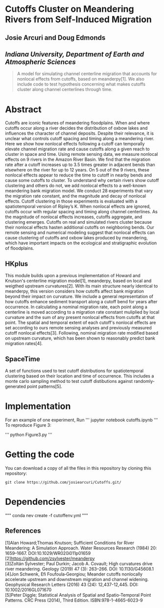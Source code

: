 # Cutoffs Cluster on Meandering Rivers from Self-Induced Migration
## Josie Arcuri and Doug Edmonds
## *Indiana University, Department of Earth and Atmospheric Sciences*
> A model for simulating channel centerline migration that accounts for nonlocal effects from cutoffs, based on meanderpy[1]. We also include code to test hypothesis concerning what makes cutoffs cluster along channel centerlines through time. 

# Abstract
Cutoffs are iconic features of meandering floodplains. When and where cutoffs occur along a river decides the distribution of oxbow lakes and influences the character of channel deposits. Despite their relevance, it is unclear what controls cutoff spacing and timing along a meandering river. Here we show how nonlocal effects following a cutoff can temporally elevate channel migration rate and cause cutoffs along a given reach to cluster in space and time. Using remote sensing data, we measure nonlocal effects on 9 rivers in the Amazon River Basin. We find that the migration rate after a cutoff increases up to 3.5 times greater in adjacent bends than elsewhere on the river for up to 12 years. On 5 out of the 9 rivers, these nonlocal effects appear to reduce the time to cutoff in nearby bends and cause some cutoffs to cluster. To understand why certain rivers show cutoff clustering and others do not, we add nonlocal effects to a well-known meandering bank migration model. We conduct 28 experiments that vary the migration rate constant, and the magnitude and decay of nonlocal effects. Cutoff clustering in those experiments is evaluated with a spatiotemporal version of Ripley’s K.  When nonlocal effects are ignored, cutoffs occur with regular spacing and timing along channel centerlines. As the magnitude of nonlocal effects increases, cutoffs aggregate, and clustering emerges. Cutoffs on real and simulated rivers cluster because their nonlocal effects hasten additional cutoffs on neighboring bends. Our remote sensing and numerical modeling suggest that nonlocal effects can cause clustering of cutoffs and oxbow lakes produced by meandering, which have important impacts on the ecological and stratigraphic evolution of floodplains.

## HKplus
This module builds upon a previous implementation of Howard and Knutson's centerline migration model[1], meanderpy, based on local and weigthed upstream curvatures[2]. With its main structure nearly identical to meanderpy, this version considers how cutoffs affect bank migration beyond their impact on curvature. We include a general representation of how cutoffs enhance sediment transport along a cutoff bend for years after occurrence. In calculating a nominal migration rate, each point along a centerline is moved according to a migration rate constant muliplied by local curvature and the sum of any present nonlocal effects from cutoffs at that point. The spatial and temporal extent of each cutoff's nonlocal effects are set according to ours remote sensing analyses and previously measured cutoff nonlocal effects[3]. Following, nominal migration rate modified based on upstream curvature, which has been shown to reasonably predict bank migration rates[4].


## SpaceTime
 A set of functions used to test cutoff distributions for spatiotemporal clustering based on their location and time of occurrence.  This includes a monte carlo sampling method to test cutoff distibutions against randomly-generated point patterns[5].  

# Implementation
For an example of one experiment, Run 
'''
jupyter notebook cutoffs.ipynb
'''
To reproduce Figure 3:

'''
python Figure3.py
'''
# Getting the code

You can download a copy of all the files in this repository by cloning this repository:

    git clone https://github.com/josiearcuri/Cutoffs.git/

# Dependencies
"""
conda nev create -f cutoffenv.yml
"""

## References
[1]Alan Howard;Thomas Knutson; Sufficient Conditions for River Meandering: A Simulation Approach. Water Resources Research (1984) 20: 1659–1667. DOI:10.1029/WR020i011p01659
[2]https://github.com/zsylvester/meanderpy  
[3]Zoltán Sylvester; Paul Durkin; Jacob A. Covault; High curvatures drive river meandering. Geology (2019) 47 (3): 263–266.
DOI: 10.1130/G45608.1  
[4]Jon Schwenk, Efi Foufoula‐Georgiou; Meander cutoffs nonlocally accelerate upstream and downstream migration and channel widening. Geophysical Research Letters (2016) 43 (24): 12,437-12,445. DOI: 10.1002/2016GL071670  
[5]Peter Diggle; Statistical Analysis of Spatial and Spatio-Temporal Point Patterns. CRC Press (2014), Third Edition. ISBN:978-1-4665-6023-9


